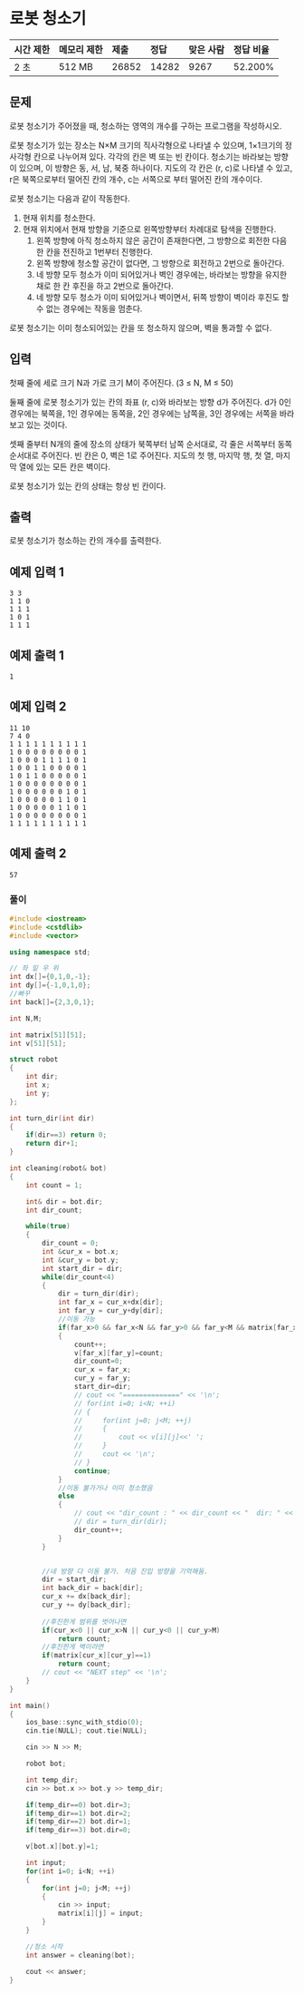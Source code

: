 # 로봇 청소기

| 시간 제한 | 메모리 제한 | 제출  | 정답  | 맞은 사람 | 정답 비율 |
| :-------- | :---------- | :---- | :---- | :-------- | :-------- |
| 2 초      | 512 MB      | 26852 | 14282 | 9267      | 52.200%   |



## 문제

로봇 청소기가 주어졌을 때, 청소하는 영역의 개수를 구하는 프로그램을 작성하시오.

로봇 청소기가 있는 장소는 N×M 크기의 직사각형으로 나타낼 수 있으며, 1×1크기의 정사각형 칸으로 나누어져 있다. 각각의 칸은 벽 또는 빈 칸이다. 청소기는 바라보는 방향이 있으며, 이 방향은 동, 서, 남, 북중 하나이다. 지도의 각 칸은 (r, c)로 나타낼 수 있고, r은 북쪽으로부터 떨어진 칸의 개수, c는 서쪽으로 부터 떨어진 칸의 개수이다.

로봇 청소기는 다음과 같이 작동한다.

1. 현재 위치를 청소한다.
2. 현재 위치에서 현재 방향을 기준으로 왼쪽방향부터 차례대로 탐색을 진행한다.
   1. 왼쪽 방향에 아직 청소하지 않은 공간이 존재한다면, 그 방향으로 회전한 다음 한 칸을 전진하고 1번부터 진행한다.
   2. 왼쪽 방향에 청소할 공간이 없다면, 그 방향으로 회전하고 2번으로 돌아간다.
   3. 네 방향 모두 청소가 이미 되어있거나 벽인 경우에는, 바라보는 방향을 유지한 채로 한 칸 후진을 하고 2번으로 돌아간다.
   4. 네 방향 모두 청소가 이미 되어있거나 벽이면서, 뒤쪽 방향이 벽이라 후진도 할 수 없는 경우에는 작동을 멈춘다.

로봇 청소기는 이미 청소되어있는 칸을 또 청소하지 않으며, 벽을 통과할 수 없다.



## 입력

첫째 줄에 세로 크기 N과 가로 크기 M이 주어진다. (3 ≤ N, M ≤ 50)

둘째 줄에 로봇 청소기가 있는 칸의 좌표 (r, c)와 바라보는 방향 d가 주어진다. d가 0인 경우에는 북쪽을, 1인 경우에는 동쪽을, 2인 경우에는 남쪽을, 3인 경우에는 서쪽을 바라보고 있는 것이다.

셋째 줄부터 N개의 줄에 장소의 상태가 북쪽부터 남쪽 순서대로, 각 줄은 서쪽부터 동쪽 순서대로 주어진다. 빈 칸은 0, 벽은 1로 주어진다. 지도의 첫 행, 마지막 행, 첫 열, 마지막 열에 있는 모든 칸은 벽이다.

로봇 청소기가 있는 칸의 상태는 항상 빈 칸이다.



## 출력

로봇 청소기가 청소하는 칸의 개수를 출력한다.



## 예제 입력 1

```
3 3
1 1 0
1 1 1
1 0 1
1 1 1
```



## 예제 출력 1

```
1
```



## 예제 입력 2 

```
11 10
7 4 0
1 1 1 1 1 1 1 1 1 1
1 0 0 0 0 0 0 0 0 1
1 0 0 0 1 1 1 1 0 1
1 0 0 1 1 0 0 0 0 1
1 0 1 1 0 0 0 0 0 1
1 0 0 0 0 0 0 0 0 1
1 0 0 0 0 0 0 1 0 1
1 0 0 0 0 0 1 1 0 1
1 0 0 0 0 0 1 1 0 1
1 0 0 0 0 0 0 0 0 1
1 1 1 1 1 1 1 1 1 1
```



## 예제 출력 2 

```
57
```



### 풀이

```cpp
#include <iostream>
#include <cstdlib>
#include <vector>

using namespace std;

// 좌 밑 우 위
int dx[]={0,1,0,-1};
int dy[]={-1,0,1,0};
//빠꾸
int back[]={2,3,0,1};

int N,M;

int matrix[51][51];
int v[51][51];

struct robot
{
    int dir;
    int x;
    int y;
};

int turn_dir(int dir)
{
    if(dir==3) return 0;
    return dir+1;
}

int cleaning(robot& bot)
{
    int count = 1;

    int& dir = bot.dir;
    int dir_count;

    while(true)
    {
        dir_count = 0;
        int &cur_x = bot.x;
        int &cur_y = bot.y;
        int start_dir = dir;
        while(dir_count<4)
        {
            dir = turn_dir(dir);
            int far_x = cur_x+dx[dir];
            int far_y = cur_y+dy[dir];
            //이동 가능
            if(far_x>0 && far_x<N && far_y>0 && far_y<M && matrix[far_x][far_y]!=1 && v[far_x][far_y]==0)
            {   
                count++;
                v[far_x][far_y]=count;
                dir_count=0;
                cur_x = far_x;
                cur_y = far_y;
                start_dir=dir;
                // cout << "==============" << '\n';
                // for(int i=0; i<N; ++i)
                // {
                //     for(int j=0; j<M; ++j)
                //     {
                //         cout << v[i][j]<<' ';
                //     }
                //     cout << '\n';
                // }
                continue;
            }
            //이동 불가거나 이미 청소했음
            else
            {
                // cout << "dir_count : " << dir_count << "  dir: " << dir << '\n';
                // dir = turn_dir(dir);
                dir_count++;
            }
        }


        //네 방향 다 이동 불가. 처음 진입 방향을 기억해둠.
        dir = start_dir;
        int back_dir = back[dir];
        cur_x += dx[back_dir];
        cur_y += dy[back_dir];
        
        //후진한게 범위를 벗어나면 
        if(cur_x<0 || cur_x>N || cur_y<0 || cur_y>M)
            return count;
        //후진한게 벽이라면
        if(matrix[cur_x][cur_y]==1)
            return count;
        // cout << "NEXT step" << '\n';
    }
}

int main()
{
    ios_base::sync_with_stdio(0);
    cin.tie(NULL); cout.tie(NULL);

    cin >> N >> M;

    robot bot;

    int temp_dir;
    cin >> bot.x >> bot.y >> temp_dir;

    if(temp_dir==0) bot.dir=3;
    if(temp_dir==1) bot.dir=2;
    if(temp_dir==2) bot.dir=1;
    if(temp_dir==3) bot.dir=0;    

    v[bot.x][bot.y]=1;

    int input;
    for(int i=0; i<N; ++i)
    {
        for(int j=0; j<M; ++j)
        {
            cin >> input;
            matrix[i][j] = input;
        }
    }

    //청소 시작
    int answer = cleaning(bot);

    cout << answer;
}
```

